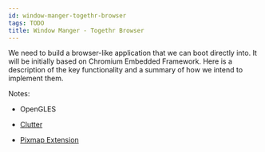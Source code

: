 ```yaml
---
id: window-manger-togethr-browser
tags: TODO
title: Window Manger - Togethr Browser
---
```


We need to build a browser-like application that we can boot directly into. It will be initially based on Chromium Embedded Framework. Here is a description of the key functionality and a summary of how we intend to implement them.

Notes:

* OpenGLES

* [Clutter](https://clutter-project.org/)

* [Pixmap Extension](http://www.opengl.org/wiki/Programming_OpenGL_in_Linux:_Using_texture_from_pixmap_extension)